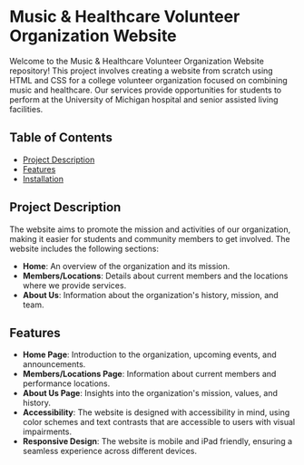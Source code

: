# Music & Healthcare Volunteer Organization Website

Welcome to the Music & Healthcare Volunteer Organization Website repository! This project involves creating a website from scratch using HTML and CSS for a college volunteer organization focused on combining music and healthcare. Our services provide opportunities for students to perform at the University of Michigan hospital and senior assisted living facilities.

## Table of Contents

- [Project Description](#project-description)
- [Features](#features)
- [Installation](#installation)

## Project Description

The website aims to promote the mission and activities of our organization, making it easier for students and community members to get involved. The website includes the following sections:
- **Home**: An overview of the organization and its mission.
- **Members/Locations**: Details about current members and the locations where we provide services.
- **About Us**: Information about the organization's history, mission, and team.

## Features

- **Home Page**: Introduction to the organization, upcoming events, and announcements.
- **Members/Locations Page**: Information about current members and performance locations.
- **About Us Page**: Insights into the organization's mission, values, and history.
- **Accessibility**: The website is designed with accessibility in mind, using color schemes and text contrasts that are accessible to users with visual impairments.
- **Responsive Design**: The website is mobile and iPad friendly, ensuring a seamless experience across different devices.
